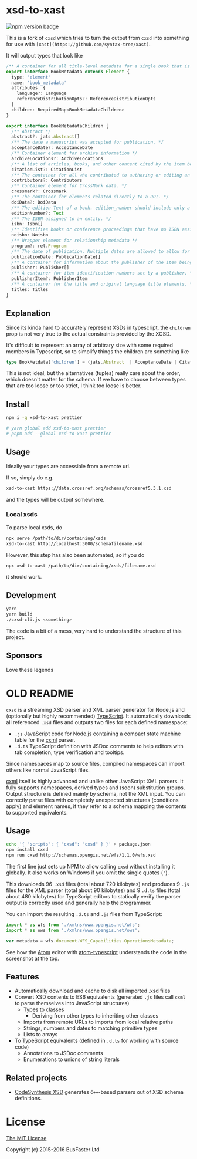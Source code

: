# xsd-to-xast

[![npm version badge](https://img.shields.io/npm/v/xsd-to-xast?color=%23cb0000&logo=npm)](https://npmjs.com/package/xsd-to-xast)

This is a fork of `cxsd` which tries to turn the output from `cxsd` into something for use with `[xast](https://github.com/syntax-tree/xast)`.

It will output types that look like

```ts
/** A container for all title-level metadata for a single book that is not part of a series or set. */
export interface BookMetadata extends Element {
  type: 'element'
  name: 'book_metadata'
  attributes: {
    language?: Language
    referenceDistributionOpts?: ReferenceDistributionOpts
  }
  children: RequiredMap<BookMetadataChildren>
}

export interface BookMetadataChildren {
  /** Abstract */
  abstract?: jats.Abstract[]
  /** The date a manuscript was accepted for publication. */
  acceptanceDate?: AcceptanceDate
  /** Container element for archive information */
  archiveLocations?: ArchiveLocations
  /** A list of articles, books, and other content cited by the item being registered */
  citationList?: CitationList
  /** The container for all who contributed to authoring or editing an item. */
  contributors?: Contributors
  /** Container element for CrossMark data. */
  crossmark?: Crossmark
  /** The container for elements related directly to a DOI. */
  doiData?: DoiData
  /** The edition Text of a book. edition_number should include only a number and not additional text such as "edition". For example, you should submit "3", not "third edition" or "3rd edition". Roman numerals are acceptable. */
  editionNumber?: Text
  /** The ISBN assigned to an entity. */
  isbn: Isbn[]
  /** Identifies books or conference proceedings that have no ISBN assigned. */
  noisbn: Noisbn
  /** Wrapper element for relationship metadata */
  program?: rel.Program
  /** The date of publication. Multiple dates are allowed to allow for different dates of publication for online and print versions. */
  publicationDate: PublicationDate[]
  /** A container for information about the publisher of the item being registered */
  publisher: Publisher[]
  /** A container for item identification numbers set by a publisher. */
  publisherItem?: PublisherItem
  /** A container for the title and original language title elements. */
  titles: Titles
}
```

## Explanation

Since its kinda hard to accurately represent XSDs in typescript, the `children` prop is not very true to the actual constraints provided by the XCSD.

It's difficult to represent an array of arbitrary size with some required members in Typescript, so to simplify things the children are something like

```ts
type BookMetdata['children'] = (jats.Abstract  | AcceptanceDate | CitationList ...)[]

```

This is not ideal, but the alternatives \(tuples\) really care about the order, which doesn't matter for the schema. If we have to choose between types that are too loose or too strict, I think too loose is better.

## Install

```sh
npm i -g xsd-to-xast prettier

# yarn global add xsd-to-xast prettier
# pnpm add --global xsd-to-xast prettier

```

## Usage

Ideally your types are accessible from a remote url.

If so, simply do e.g.

```sh
xsd-to-xast https://data.crossref.org/schemas/crossref5.3.1.xsd
```

and the types will be output somewhere.

### Local xsds

To parse local xsds, do

```sh
npx serve /path/to/dir/containing/xsds
xsd-to-xast http://localhost:3000/schemafilename.xsd

```

However, this step has also been automated, so if you do

```sh
npx xsd-to-xast /path/to/dir/containing/xsds/filename.xsd
```

it should work.

## Development

```sh
yarn
yarn build
./cxsd-cli.js <something>
```

The code is a bit of a mess, very hard to understand the structure of this project.

## Sponsors

Love these legends

<!-- sponsors -->
<!-- sponsors -->

# OLD README

`cxsd` is a streaming XSD parser and XML parser generator for Node.js and
(optionally but highly recommended) [TypeScript](http://www.typescriptlang.org/).
It automatically downloads all referenced `.xsd` files and outputs two files for each defined namespace:

- `.js` JavaScript code for Node.js containing a compact state machine table for the [cxml](https://github.com/charto/cxml) parser.
- `.d.ts` TypeScript definition with JSDoc comments to help editors with tab completion, type verification and tooltips.

Since namespaces map to source files, compiled namespaces can import others like normal JavaScript files.

[cxml](https://github.com/charto/cxml) itself is highly advanced and unlike other JavaScript XML parsers.
It fully supports namespaces, derived types and (soon) substitution groups.
Output structure is defined mainly by schema, not the XML input.
You can correctly parse files with completely unexpected structures (conditions apply) and element names,
if they refer to a schema mapping the contents to supported equivalents.

## Usage

```bash
echo '{ "scripts": { "cxsd": "cxsd" } }' > package.json
npm install cxsd
npm run cxsd http://schemas.opengis.net/wfs/1.1.0/wfs.xsd
```

The first line just sets up NPM to allow calling `cxsd` without installing it globally. It also works on Windows if you omit the single quotes (`'`).

This downloads 96 `.xsd` files (total about 720 kilobytes) and produces 9 `.js` files for the XML parser (total about 90 kilobytes)
and 9 `.d.ts` files (total about 480 kilobytes) for TypeScript editors to statically verify the parser output is correctly used and generally help the programmer.

You can import the resulting `.d.ts` and `.js` files from TypeScript:

```TypeScript
import * as wfs from './xmlns/www.opengis.net/wfs';
import * as ows from './xmlns/www.opengis.net/ows';

var metadata = wfs.document.WFS_Capabilities.OperationsMetadata;
```

See how the [Atom](https://atom.io/) editor with [atom-typescript](https://atom.io/packages/atom-typescript) understands the code in the screenshot at the top.

## Features

- Automatically download and cache to disk all imported .xsd files
- Convert XSD contents to ES6 equivalents (generated `.js` files call `cxml` to parse themselves into JavaScript structures)
  - Types to classes
    - Deriving from other types to inheriting other classes
  - Imports from remote URLs to imports from local relative paths
  - Strings, numbers and dates to matching primitive types
  - Lists to arrays
- To TypeScript equivalents (defined in `.d.ts` for working with source code)
  - Annotations to JSDoc comments
  - Enumerations to unions of string literals

## Related projects

- [CodeSynthesis XSD](http://codesynthesis.com/projects/xsd/) generates `C++`-based parsers out of XSD schema definitions.

# License

[The MIT License](https://raw.githubusercontent.com/charto/cxsd/master/LICENSE)

Copyright (c) 2015-2016 BusFaster Ltd
